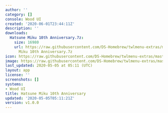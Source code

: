 ```yaml
---
author: ''
category: []
console: Wood UI
created: '2020-06-01T23:44:11Z'
description: ''
downloads:
  Hatsune Miku 10th Anniversary.7z:
    size: 16980
    url: https://raw.githubusercontent.com/DS-Homebrew/twlmenu-extras/master/_nds/TWiLightMenu/akmenu/themes/Hatsune
      Miku 10th Anniversary.7z
icon: https://raw.githubusercontent.com/DS-Homebrew/twlmenu-extras/master/unistore/icons/ak.png
image: https://raw.githubusercontent.com/DS-Homebrew/twlmenu-extras/master/unistore/icons/ak.png
last_updated: 2020-05-05 at 05:11 (UTC)
layout: app
license: ''
screenshots: []
systems:
- Wood UI
title: Hatsune Miku 10th Anniversary
updated: '2020-05-05T05:11:21Z'
version: v1.0.0
---
```

